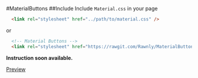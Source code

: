 #MaterialButtons
##Include
Include `Material.css` in your page

```html
  <link rel="stylesheet" href="../path/to/material.css" />
```
or
```html
  <!-- Material Buttons -->
  <link rel="stylesheet" href="https://rawgit.com/Rawnly/MaterialButtons/master/material.css" />
```

**Instruction soon available.**

[Preview](https://rawnly.github.io/MaterialButtons/)
